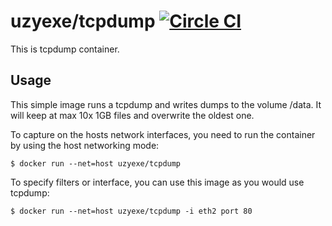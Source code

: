 # uzyexe/tcpdump [![Circle CI](https://circleci.com/gh/uzyexe/dockerfile-tcpdump.svg?style=svg)](https://circleci.com/gh/uzyexe/dockerfile-tcpdump)

This is tcpdump container.

## Usage

This simple image runs a tcpdump and writes dumps to the volume /data.
It will keep at max 10x 1GB files and overwrite the oldest one.

To capture on the hosts network interfaces, you need to run the
container by using the host networking mode:

```
$ docker run --net=host uzyexe/tcpdump
```

To specify filters or interface, you can use this image as you would
use tcpdump:

```
$ docker run --net=host uzyexe/tcpdump -i eth2 port 80
```
